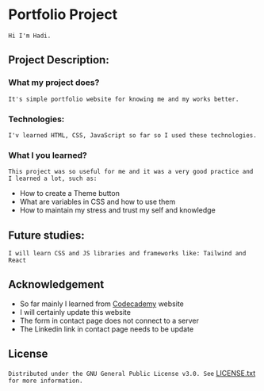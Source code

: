 # Portfolio Project
`Hi I'm Hadi.`
## Project Description:

### What my project does?
`It's simple portfolio website for knowing me and my works better.`

### Technologies:
`I'v learned HTML, CSS, JavaScript so far so I used these technologies.`

### What I you learned?
`This project was so useful for me and it was a very good practice and I learned a lot, such as:`

* How to create a Theme button
* What are variables in CSS and how to use them
* How to maintain my stress and trust my self and knowledge

## Future studies:
`I will learn CSS and JS libraries and frameworks like: Tailwind and React`

## Acknowledgement
* So far mainly I learned from [Codecademy](https://codecademy.com) website
* I will certainly update this website
* The form in contact page does not connect to a server
* The Linkedin link in contact page needs to be update

## License
`Distributed under the GNU General Public License v3.0. See` [LICENSE.txt](./LICENSE.txt) `for more information.`
